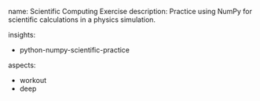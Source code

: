 name: Scientific Computing Exercise
description: Practice using NumPy for scientific calculations in a physics simulation.

insights:
  - python-numpy-scientific-practice

aspects:
  - workout
  - deep 